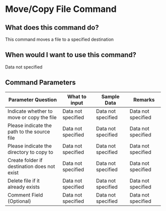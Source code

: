 <!--TITLE: Move/Copy File Command -->
<!-- SUBTITLE: a command in the File Operation Commands group -->
# Move/Copy File Command


## What does this command do?
This command moves a file to a specified destination


## When would I want to use this command?
Data not specified


## Command Parameters
| Parameter Question   	| What to input  	|  Sample Data 	| Remarks  	|
| ---                    | ---               | ---           | ---       |
|Indicate whether to move or copy the file|Data not specified|Data not specified|Data not specified|
|Please indicate the path to the source file|Data not specified|Data not specified|Data not specified|
|Please indicate the directory to copy to|Data not specified|Data not specified|Data not specified|
|Create folder if destination does not exist|Data not specified|Data not specified|Data not specified|
|Delete file if it already exists|Data not specified|Data not specified|Data not specified|
|Comment Field (Optional)|Data not specified|Data not specified|Data not specified|


